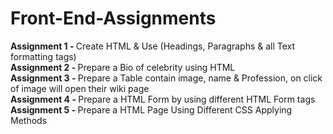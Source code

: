 # Front-End-Assignments
<b>Assignment 1 - </b> Create HTML & Use (Headings, Paragraphs & all Text formatting tags) <br>
<b>Assignment 2 - </b> Prepare a Bio of celebrity using HTML <br>
<b>Assignment 3 - </b> Prepare a Table contain image, name  & Profession, on click of image will open their wiki page <br>
<b>Assignment 4 - </b> Prepare a HTML Form by using different HTML Form tags <br>
<b>Assignment 5 - </b> Prepare a HTML Page Using Different CSS Applying Methods <br>
